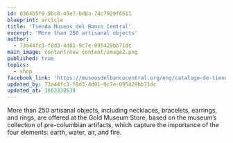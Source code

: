 ```yaml
---
id: 0364b5f9-9bc8-49e7-bd8a-74c7929f6511
blueprint: article
title: 'Tienda Museos del Banco Central'
excerpt: 'More than 250 artisanal objects'
author:
  - 73a44fc3-f8d3-4d01-9c7e-095429bb71dc
main_image: content/new_content/image2.png
published: true
topics:
  - shop
facebook_link: 'https://museosdelbancocentral.org/eng/catalogo-de-tienda/'
updated_by: 73a44fc3-f8d3-4d01-9c7e-095429bb71dc
updated_at: 1663330539
---
```

More than 250 artisanal objects, including necklaces, bracelets, earrings, and rings, are offered at the Gold Museum Store, based on the museum’s collection of pre-columbian artifacts, which capture the importance of the four elements: earth, water, air, and fire.